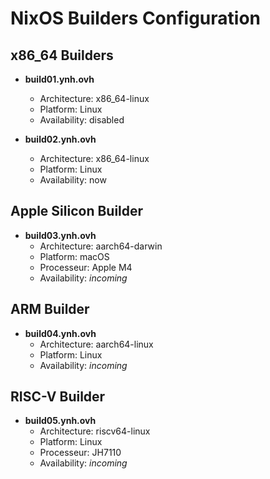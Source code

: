 # NixOS Builders Configuration

## x86_64 Builders
- **build01.ynh.ovh**
  - Architecture: x86_64-linux
  - Platform: Linux
  - Availability: disabled

- **build02.ynh.ovh**
  - Architecture: x86_64-linux
  - Platform: Linux
  - Availability: now

## Apple Silicon Builder
- **build03.ynh.ovh**
  - Architecture: aarch64-darwin
  - Platform: macOS
  - Processeur: Apple M4
  - Availability: _incoming_

## ARM Builder
- **build04.ynh.ovh**
  - Architecture: aarch64-linux
  - Platform: Linux
  - Availability: _incoming_

## RISC-V Builder
- **build05.ynh.ovh**
  - Architecture: riscv64-linux
  - Platform: Linux
  - Processeur: JH7110
  - Availability: _incoming_
